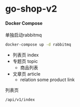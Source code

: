 # go-shop-v2


#### Docker Compose

单独启动rabbitmq
```bash
docker-compose up -d rabbitmq
```



- 列表页 index
- 专题页 topic
    + 商品列表
- 文章页 article
    + relation some product link

列表页
```
/api/v1/index
```
